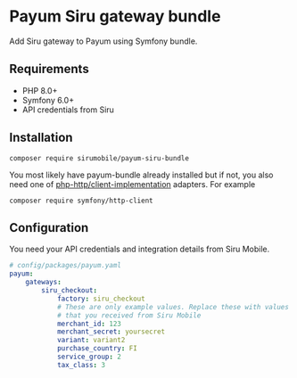 # Payum Siru gateway bundle

Add Siru gateway to Payum using Symfony bundle.

## Requirements

- PHP 8.0+
- Symfony 6.0+
- API credentials from Siru

## Installation

```shell
composer require sirumobile/payum-siru-bundle
```

You most likely have payum-bundle already installed but if not, you also need
one of [php-http/client-implementation](https://packagist.org/providers/php-http/client-implementation) adapters. For example

```shell
composer require symfony/http-client
```

## Configuration

You need your API credentials and integration details from Siru Mobile.

```yaml
# config/packages/payum.yaml
payum:
    gateways:
        siru_checkout:
            factory: siru_checkout
            # These are only example values. Replace these with values
            # that you received from Siru Mobile
            merchant_id: 123
            merchant_secret: yoursecret
            variant: variant2
            purchase_country: FI
            service_group: 2
            tax_class: 3
```
